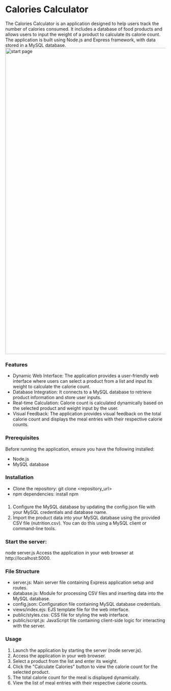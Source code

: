 # Calories Calculator
The Calories Calculator is an application designed to help users track the number of calories consumed. It includes a database of food products and allows users to input the weight of a product to calculate its calorie count. The application is built using Node.js and Express framework, with data stored in a MySQL database.
<img width="960" alt="start page" src="https://github.com/Julia11235/Calories-Calculator/assets/120017937/76fc47a8-ae45-435f-b9df-3780981c14f0">


### Features
* Dynamic Web Interface: The application provides a user-friendly web interface where users can select a product from a list and input its weight to calculate the calorie count.
* Database Integration: It connects to a MySQL database to retrieve product information and store user inputs.
* Real-time Calculation: Calorie count is calculated dynamically based on the selected product and weight input by the user.
* Visual Feedback: The application provides visual feedback on the total calorie count and displays the meal entries with their respective calorie counts.

### Prerequisites
Before running the application, ensure you have the following installed:
* Node.js
* MySQL database

### Installation
* Clone the repository:
git clone <repository_url>
* npm dependencies:
install npm

###
1. Configure the MySQL database by updating the config.json file with your MySQL credentials and database name.
2. Import the product data into your MySQL database using the provided CSV file (nutrition.csv). You can do this using a MySQL client or command-line tools.

### Start the server:
node server.js
Access the application in your web browser at http://localhost:5000.

### File Structure
* server.js: Main server file containing Express application setup and routes.
* database.js: Module for processing CSV files and inserting data into the MySQL database.
* config.json: Configuration file containing MySQL database credentials.
* views/index.ejs: EJS template file for the web interface.
* public/styles.css: CSS file for styling the web interface.
* public/script.js: JavaScript file containing client-side logic for interacting with the server.

### Usage
1. Launch the application by starting the server (node server.js).
2. Access the application in your web browser.
3. Select a product from the list and enter its weight.
4. Click the "Calculate Calories" button to view the calorie count for the selected product.
5. The total calorie count for the meal is displayed dynamically.
6. View the list of meal entries with their respective calorie counts.

